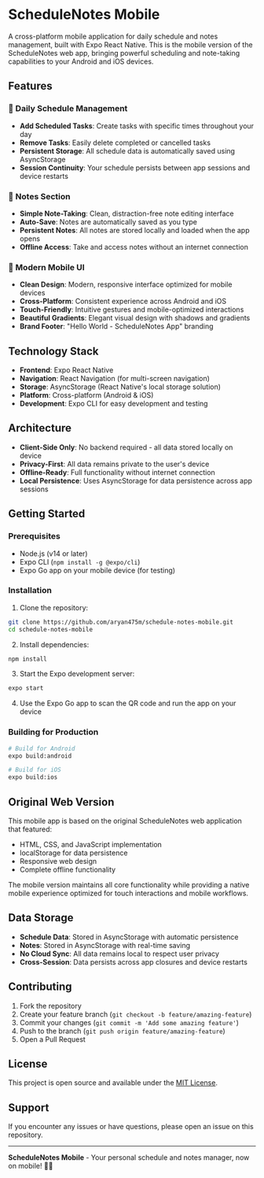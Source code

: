 # ScheduleNotes Mobile

A cross-platform mobile application for daily schedule and notes management, built with Expo React Native. This is the mobile version of the ScheduleNotes web app, bringing powerful scheduling and note-taking capabilities to your Android and iOS devices.

## Features

### 📅 Daily Schedule Management
- **Add Scheduled Tasks**: Create tasks with specific times throughout your day
- **Remove Tasks**: Easily delete completed or cancelled tasks
- **Persistent Storage**: All schedule data is automatically saved using AsyncStorage
- **Session Continuity**: Your schedule persists between app sessions and device restarts

### 📝 Notes Section
- **Simple Note-Taking**: Clean, distraction-free note editing interface
- **Auto-Save**: Notes are automatically saved as you type
- **Persistent Notes**: All notes are stored locally and loaded when the app opens
- **Offline Access**: Take and access notes without an internet connection

### 🎨 Modern Mobile UI
- **Clean Design**: Modern, responsive interface optimized for mobile devices
- **Cross-Platform**: Consistent experience across Android and iOS
- **Touch-Friendly**: Intuitive gestures and mobile-optimized interactions
- **Beautiful Gradients**: Elegant visual design with shadows and gradients
- **Brand Footer**: "Hello World - ScheduleNotes App" branding

## Technology Stack

- **Frontend**: Expo React Native
- **Navigation**: React Navigation (for multi-screen navigation)
- **Storage**: AsyncStorage (React Native's local storage solution)
- **Platform**: Cross-platform (Android & iOS)
- **Development**: Expo CLI for easy development and testing

## Architecture

- **Client-Side Only**: No backend required - all data stored locally on device
- **Privacy-First**: All data remains private to the user's device
- **Offline-Ready**: Full functionality without internet connection
- **Local Persistence**: Uses AsyncStorage for data persistence across app sessions

## Getting Started

### Prerequisites
- Node.js (v14 or later)
- Expo CLI (`npm install -g @expo/cli`)
- Expo Go app on your mobile device (for testing)

### Installation

1. Clone the repository:
```bash
git clone https://github.com/aryan475m/schedule-notes-mobile.git
cd schedule-notes-mobile
```

2. Install dependencies:
```bash
npm install
```

3. Start the Expo development server:
```bash
expo start
```

4. Use the Expo Go app to scan the QR code and run the app on your device

### Building for Production

```bash
# Build for Android
expo build:android

# Build for iOS
expo build:ios
```

## Original Web Version

This mobile app is based on the original ScheduleNotes web application that featured:
- HTML, CSS, and JavaScript implementation
- localStorage for data persistence
- Responsive web design
- Complete offline functionality

The mobile version maintains all core functionality while providing a native mobile experience optimized for touch interactions and mobile workflows.

## Data Storage

- **Schedule Data**: Stored in AsyncStorage with automatic persistence
- **Notes**: Stored in AsyncStorage with real-time saving
- **No Cloud Sync**: All data remains local to respect user privacy
- **Cross-Session**: Data persists across app closures and device restarts

## Contributing

1. Fork the repository
2. Create your feature branch (`git checkout -b feature/amazing-feature`)
3. Commit your changes (`git commit -m 'Add some amazing feature'`)
4. Push to the branch (`git push origin feature/amazing-feature`)
5. Open a Pull Request

## License

This project is open source and available under the [MIT License](LICENSE).

## Support

If you encounter any issues or have questions, please open an issue on this repository.

---

**ScheduleNotes Mobile** - Your personal schedule and notes manager, now on mobile! 📱✨
